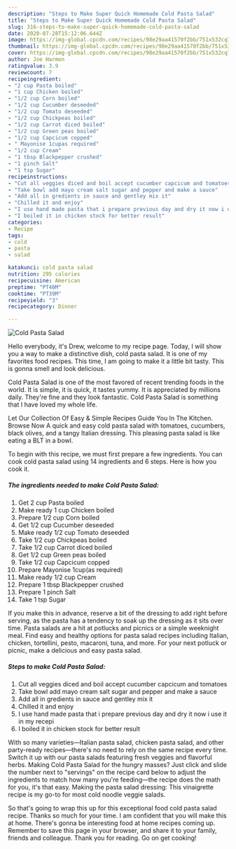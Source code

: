 ```yaml
---
description: "Steps to Make Super Quick Homemade Cold Pasta Salad"
title: "Steps to Make Super Quick Homemade Cold Pasta Salad"
slug: 316-steps-to-make-super-quick-homemade-cold-pasta-salad
date: 2020-07-28T15:12:06.644Z
image: https://img-global.cpcdn.com/recipes/98e29aa41570f2bb/751x532cq70/cold-pasta-salad-recipe-main-photo.jpg
thumbnail: https://img-global.cpcdn.com/recipes/98e29aa41570f2bb/751x532cq70/cold-pasta-salad-recipe-main-photo.jpg
cover: https://img-global.cpcdn.com/recipes/98e29aa41570f2bb/751x532cq70/cold-pasta-salad-recipe-main-photo.jpg
author: Joe Harmon
ratingvalue: 3.9
reviewcount: 7
recipeingredient:
- "2 cup Pasta boiled"
- "1 cup Chicken boiled"
- "1/2 cup Corn boiled"
- "1/2 cup Cucumber deseeded"
- "1/2 cup Tomato deseeded"
- "1/2 cup Chickpeas boiled"
- "1/2 cup Carrot diced boiled"
- "1/2 cup Green peas boiled"
- "1/2 cup Capcicum copped"
- " Mayonise 1cupas required"
- "1/2 cup Cream"
- "1 tbsp Blackpepper crushed"
- "1 pinch Salt"
- "1 tsp Sugar"
recipeinstructions:
- "Cut all veggies diced and boil accept cucumber capcicum and tomatoes"
- "Take bowl add mayo cream salt sugar and pepper and make a sauce"
- "Add all in gredients in sauce and gentley mix it"
- "Chilled it and enjoy"
- "I use hand made pasta that i prepare previous day and dry it now i use it in my recepi"
- "I boiled it in chicken stock for better result"
categories:
- Recipe
tags:
- cold
- pasta
- salad

katakunci: cold pasta salad 
nutrition: 295 calories
recipecuisine: American
preptime: "PT40M"
cooktime: "PT39M"
recipeyield: "3"
recipecategory: Dinner

---
```



![Cold Pasta Salad](https://img-global.cpcdn.com/recipes/98e29aa41570f2bb/751x532cq70/cold-pasta-salad-recipe-main-photo.jpg)

Hello everybody, it's Drew, welcome to my recipe page. Today, I will show you a way to make a distinctive dish, cold pasta salad. It is one of my favorites food recipes. This time, I am going to make it a little bit tasty. This is gonna smell and look delicious.

Cold Pasta Salad is one of the most favored of recent trending foods in the world. It is simple, it is quick, it tastes yummy. It is appreciated by millions daily. They're fine and they look fantastic. Cold Pasta Salad is something that I have loved my whole life.

Let Our Collection Of Easy &amp; Simple Recipes Guide You In The Kitchen. Browse Now A quick and easy cold pasta salad with tomatoes, cucumbers, black olives, and a tangy Italian dressing. This pleasing pasta salad is like eating a BLT in a bowl.


To begin with this recipe, we must first prepare a few ingredients. You can cook cold pasta salad using 14 ingredients and 6 steps. Here is how you cook it.

<!--inarticleads1-->

##### The ingredients needed to make Cold Pasta Salad:

1. Get 2 cup Pasta boiled
1. Make ready 1 cup Chicken boiled
1. Prepare 1/2 cup Corn boiled
1. Get 1/2 cup Cucumber deseeded
1. Make ready 1/2 cup Tomato deseeded
1. Take 1/2 cup Chickpeas boiled
1. Take 1/2 cup Carrot diced boiled
1. Get 1/2 cup Green peas boiled
1. Take 1/2 cup Capcicum copped
1. Prepare  Mayonise 1cup(as required)
1. Make ready 1/2 cup Cream
1. Prepare 1 tbsp Blackpepper crushed
1. Prepare 1 pinch Salt
1. Take 1 tsp Sugar


If you make this in advance, reserve a bit of the dressing to add right before serving, as the pasta has a tendency to soak up the dressing as it sits over time. Pasta salads are a hit at potlucks and picnics or a simple weeknight meal. Find easy and healthy options for pasta salad recipes including Italian, chicken, tortellini, pesto, macaroni, tuna, and more. For your next potluck or picnic, make a delicious and easy pasta salad. 

<!--inarticleads2-->

##### Steps to make Cold Pasta Salad:

1. Cut all veggies diced and boil accept cucumber capcicum and tomatoes
1. Take bowl add mayo cream salt sugar and pepper and make a sauce
1. Add all in gredients in sauce and gentley mix it
1. Chilled it and enjoy
1. I use hand made pasta that i prepare previous day and dry it now i use it in my recepi
1. I boiled it in chicken stock for better result


With so many varieties—Italian pasta salad, chicken pasta salad, and other party-ready recipes—there&#39;s no need to rely on the same recipe every time. Switch it up with our pasta salads featuring fresh veggies and flavorful herbs. Making Cold Pasta Salad for the hungry masses? Just click and slide the number next to &#34;servings&#34; on the recipe card below to adjust the ingredients to match how many you&#39;re feeding—the recipe does the math for you, it&#39;s that easy. Making the pasta salad dressing: This vinaigrette recipe is my go-to for most cold noodle veggie salads. 

So that's going to wrap this up for this exceptional food cold pasta salad recipe. Thanks so much for your time. I am confident that you will make this at home. There's gonna be interesting food at home recipes coming up. Remember to save this page in your browser, and share it to your family, friends and colleague. Thank you for reading. Go on get cooking!
